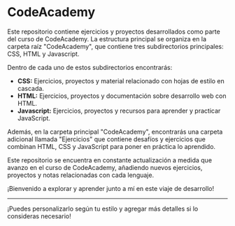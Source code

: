 # CodeAcademy

Este repositorio contiene ejercicios y proyectos desarrollados como parte del curso de CodeAcademy. La estructura principal se organiza en la carpeta raíz "CodeAcademy", que contiene tres subdirectorios principales: CSS, HTML y Javascript.

Dentro de cada uno de estos subdirectorios encontrarás:

- **CSS:** Ejercicios, proyectos y material relacionado con hojas de estilo en cascada.
- **HTML:** Ejercicios, proyectos y documentación sobre desarrollo web con HTML.
- **Javascript:** Ejercicios, proyectos y recursos para aprender y practicar JavaScript.

Además, en la carpeta principal "CodeAcademy", encontrarás una carpeta adicional llamada "Ejercicios" que contiene desafíos y ejercicios que combinan HTML, CSS y JavaScript para poner en práctica lo aprendido.

Este repositorio se encuentra en constante actualización a medida que avanzo en el curso de CodeAcademy, añadiendo nuevos ejercicios, proyectos y notas relacionadas con cada lenguaje.

¡Bienvenido a explorar y aprender junto a mí en este viaje de desarrollo!

---

¡Puedes personalizarlo según tu estilo y agregar más detalles si lo consideras necesario!
